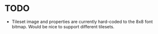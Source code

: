#  TODO 
* Tileset image and properties are currently hard-coded to the 8x8 font bitmap. Would be nice to support different tilesets.